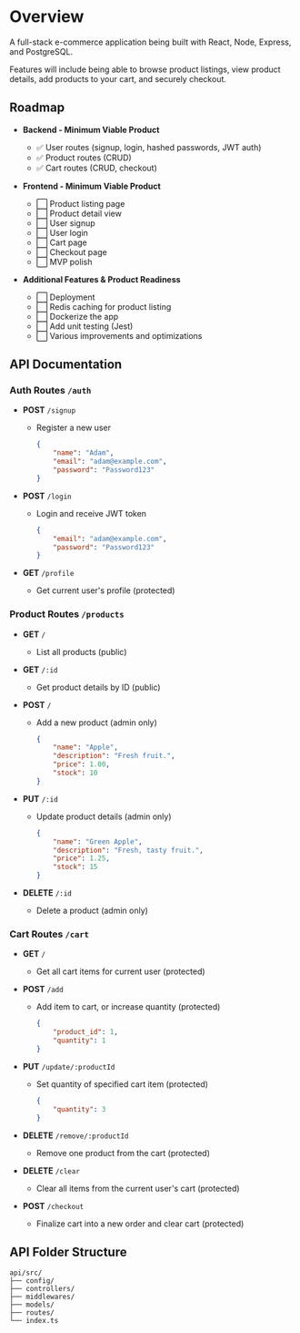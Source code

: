# Overview

A full-stack e-commerce application being built with React, Node, Express, and PostgreSQL.

Features will include being able to browse product listings, view product details, add products to your cart, and securely checkout.

## Roadmap

- **Backend - Minimum Viable Product**
    - ✅ User routes (signup, login, hashed passwords, JWT auth)
    - ✅ Product routes (CRUD)
    - ✅ Cart routes (CRUD, checkout)

- **Frontend - Minimum Viable Product**
    - ⬜ Product listing page
    - ⬜ Product detail view
	- ⬜ User signup
	- ⬜ User login
    - ⬜ Cart page
	- ⬜ Checkout page
	- ⬜ MVP polish

- **Additional Features & Product Readiness**
    - ⬜ Deployment
    - ⬜ Redis caching for product listing
    - ⬜ Dockerize the app
    - ⬜ Add unit testing (Jest)
    - ⬜ Various improvements and optimizations

## API Documentation

### Auth Routes `/auth`

- **POST** `/signup`
    - Register a new user
        ```json
        {
            "name": "Adam",
            "email": "adam@example.com",
            "password": "Password123"
        }
        ```

- **POST** `/login`
    - Login and receive JWT token
        ```json
        {
            "email": "adam@example.com",
            "password": "Password123"
        }
        ```

- **GET** `/profile`
    - Get current user's profile (protected)

### Product Routes `/products`

- **GET** `/` 
    - List all products (public)

- **GET** `/:id`
    - Get product details by ID (public)

- **POST** `/`
    - Add a new product (admin only)
        ```json
        {
            "name": "Apple",
            "description": "Fresh fruit.",
            "price": 1.00,
            "stock": 10
        }
        ```

- **PUT** `/:id`
    - Update product details (admin only)
        ```json
        {
            "name": "Green Apple",
            "description": "Fresh, tasty fruit.",
            "price": 1.25,
            "stock": 15
        }
        ```

- **DELETE** `/:id`
    - Delete a product (admin only)

### Cart Routes `/cart`

- **GET** `/`
    - Get all cart items for current user (protected)

- **POST** `/add`
    - Add item to cart, or increase quantity (protected)
        ```json
        {
            "product_id": 1,
            "quantity": 1
        }
        ```

- **PUT** `/update/:productId`
    - Set quantity of specified cart item (protected)
        ```json
        {
            "quantity": 3
        }
        ```

- **DELETE** `/remove/:productId`
    - Remove one product from the cart (protected)

- **DELETE** `/clear`
    - Clear all items from the current user's cart (protected)

- **POST** `/checkout`
    - Finalize cart into a new order and clear cart (protected)

## API Folder Structure

```
api/src/
├── config/
├── controllers/
├── middlewares/
├── models/
├── routes/
└── index.ts
```